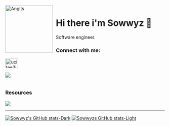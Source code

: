 <img width="150" height="150" align="left" style="float: left; margin: 0 10px 0 0;" alt="Angits" src="https://avatars.githubusercontent.com/u/101424755?v=4">

# Hi there i'm Sowwyz 🦝

Software engineer.

<h3 align="left">Connect with me:</h3>
<a href="https://www.youtube.com/channel/Sowwyz1337" target="blank"><img align="center" src="https://raw.githubusercontent.com/rahuldkjain/github-profile-readme-generator/master/src/images/icons/Social/youtube.svg" alt="ucitee3jz6cxmpgb1tnoroqg" height="30" width="40" /></a>

![](https://komarev.com/ghpvc/?username=Sowwyz&color=blue)


<div align="auto" style="display: inline-block;">
    <h3 align="auto">Resources </h1>
        <img src="https://skillicons.dev/icons?i=javascript,ts,py,java,cs,cpp,html,css,nodejs,angular,django,spring,dotnet,postgres,vscode&perline=8" />
</div>

---

[![Sowwyz's GitHub stats-Dark](https://github-readme-stats.vercel.app/api?username=Sowwyz&show_icons=true&theme=dark#gh-dark-mode-only)](https://github.com/anuraghazra/github-readme-stats#gh-dark-mode-only)
[![Sowwyzs GitHub stats-Light](https://github-readme-stats.vercel.app/api?username=Sowwyz&show_icons=true&theme=default#gh-light-mode-only)](https://github.com/anuraghazra/github-readme-stats#gh-light-mode-only)
